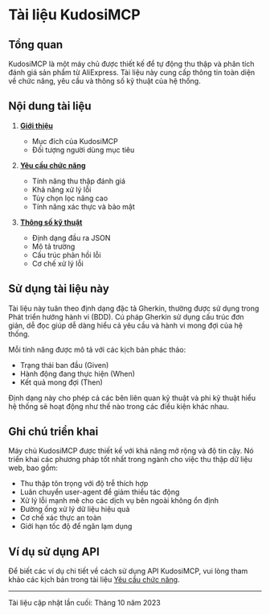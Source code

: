 # Tài liệu KudosiMCP

## Tổng quan
KudosiMCP là một máy chủ được thiết kế để tự động thu thập và phân tích đánh giá sản phẩm từ AliExpress. Tài liệu này cung cấp thông tin toàn diện về chức năng, yêu cầu và thông số kỹ thuật của hệ thống.

## Nội dung tài liệu

1. **[Giới thiệu](introduction_vi.md)**
   - Mục đích của KudosiMCP
   - Đối tượng người dùng mục tiêu

2. **[Yêu cầu chức năng](functional-requirements.md)**
   - Tính năng thu thập đánh giá
   - Khả năng xử lý lỗi
   - Tùy chọn lọc nâng cao
   - Tính năng xác thực và bảo mật

3. **[Thông số kỹ thuật](technical-specifications.md)**
   - Định dạng đầu ra JSON
   - Mô tả trường
   - Cấu trúc phản hồi lỗi
   - Cơ chế xử lý lỗi

## Sử dụng tài liệu này

Tài liệu này tuân theo định dạng đặc tả Gherkin, thường được sử dụng trong Phát triển hướng hành vi (BDD). Cú pháp Gherkin sử dụng cấu trúc đơn giản, dễ đọc giúp dễ dàng hiểu cả yêu cầu và hành vi mong đợi của hệ thống.

Mỗi tính năng được mô tả với các kịch bản phác thảo:
- Trạng thái ban đầu (Given)
- Hành động đang thực hiện (When)
- Kết quả mong đợi (Then)

Định dạng này cho phép cả các bên liên quan kỹ thuật và phi kỹ thuật hiểu hệ thống sẽ hoạt động như thế nào trong các điều kiện khác nhau.

## Ghi chú triển khai

Máy chủ KudosiMCP được thiết kế với khả năng mở rộng và độ tin cậy. Nó triển khai các phương pháp tốt nhất trong ngành cho việc thu thập dữ liệu web, bao gồm:

- Thu thập tôn trọng với độ trễ thích hợp
- Luân chuyển user-agent để giảm thiểu tác động
- Xử lý lỗi mạnh mẽ cho các dịch vụ bên ngoài không ổn định
- Đường ống xử lý dữ liệu hiệu quả
- Cơ chế xác thực an toàn
- Giới hạn tốc độ để ngăn lạm dụng

## Ví dụ sử dụng API

Để biết các ví dụ chi tiết về cách sử dụng API KudosiMCP, vui lòng tham khảo các kịch bản trong tài liệu [Yêu cầu chức năng](functional-requirements.md).

---

Tài liệu cập nhật lần cuối: Tháng 10 năm 2023 